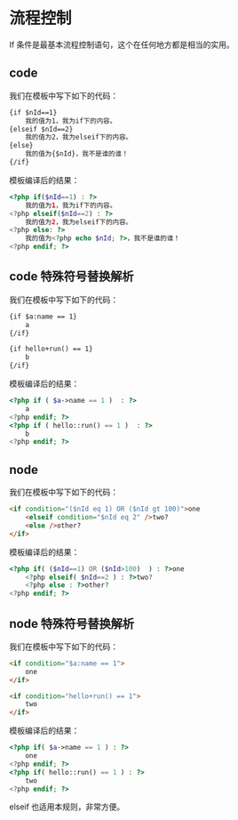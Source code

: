 # 流程控制

If 条件是最基本流程控制语句，这个在任何地方都是相当的实用。

## code

我们在模板中写下如下的代码：

``` html
{if $nId==1}   
    我的值为1，我为if下的内容。   
{elseif $nId==2}   
    我的值为2，我为elseif下的内容。   
{else}   
    我的值为{$nId}，我不是谁的谁！   
{/if}
```

模板编译后的结果：

``` php
<?php if($nId==1) : ?>   
    我的值为1，我为if下的内容。   
<?php elseif($nId==2) : ?>   
    我的值为2，我为elseif下的内容。   
<?php else: ?>   
    我的值为<?php echo $nId; ?>，我不是谁的谁！   
<?php endif; ?>
```

## code 特殊符号替换解析

我们在模板中写下如下的代码：

``` html
{if $a:name == 1}
    a
{/if}

{if hello+run() == 1}
    b
{/if}
```

模板编译后的结果：

``` php
<?php if ( $a->name == 1 )  : ?>
    a
<?php endif; ?>
<?php if ( hello::run() == 1 )  : ?>
    b
<?php endif; ?>
```

## node

我们在模板中写下如下的代码：

``` html
<if condition="($nId eq 1) OR ($nId gt 100)">one
    <elseif condition="$nId eq 2" />two?      
    <else />other?   
</if>
```

模板编译后的结果：

``` php
<?php if( ($nId==1) OR ($nId>100)  ) : ?>one
    <?php elseif( $nId==2 ) : ?>two?      
    <?php else : ?>other?   
<?php endif; ?>
```

## node 特殊符号替换解析

我们在模板中写下如下的代码：

``` html
<if condition="$a:name == 1">
    one
</if>

<if condition="hello+run() == 1">
    two
</if>
```

模板编译后的结果：

``` php
<?php if( $a->name == 1 ) : ?>
    one
<?php endif; ?>
<?php if( hello::run() == 1 ) : ?>
    two
<?php endif; ?>
```

<p class="tip">elseif 也适用本规则，非常方便。</p>
